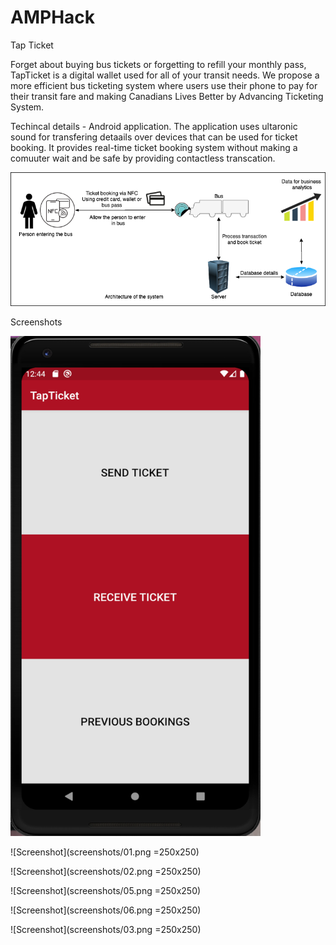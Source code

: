 # AMPHack
Tap Ticket 

Forget about buying bus tickets or forgetting to refill your monthly pass, TapTicket is a digital wallet used for all of your transit needs. 
We propose a more efficient bus ticketing system where users use their phone to pay for their transit fare and making Canadians Lives Better by Advancing Ticketing System.

Techincal details - Android application.
The application uses ultaronic sound for transfering detaails over devices that can be used for ticket booking. It provides real-time ticket booking system without 
making a comuuter wait and be safe by providing contactless transcation.



![Architecture](image.png)

Screenshots

 <img src="screenshots/01.png" width="400" height="800" />

![Screenshot](screenshots/01.png =250x250)

![Screenshot](screenshots/02.png =250x250)

![Screenshot](screenshots/05.png =250x250)

![Screenshot](screenshots/06.png =250x250)

![Screenshot](screenshots/03.png =250x250)
